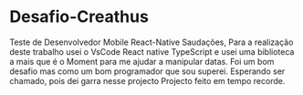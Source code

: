 # Desafio-Creathus
Teste de Desenvolvedor Mobile React-Native
Saudações, Para a realização deste trabalho usei o VsCode React native TypeScript e usei uma biblioteca a mais que é o Moment  para me ajudar a manipular datas.
Foi um bom desafio mas como um bom programador que sou superei.
Esperando ser chamado, pois dei garra nesse projecto
Projecto feito em  tempo recorde.
